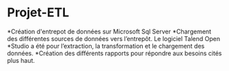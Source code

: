 # Projet-ETL

   *Création d'entrepot de données sur Microsoft Sql Server
   *Chargement des différentes sources de données vers l’entrepôt. Le logiciel Talend Open 
   *Studio  a été pour l’extraction, la transformation et le chargement des 
    données.
 *Création des différents rapports pour répondre aux besoins cités plus haut. 
